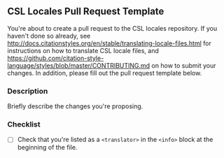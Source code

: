 ## CSL Locales Pull Request Template

You're about to create a pull request to the CSL locales repository.
If you haven't done so already, see http://docs.citationstyles.org/en/stable/translating-locale-files.html for instructions on how to translate CSL locale files, and https://github.com/citation-style-language/styles/blob/master/CONTRIBUTING.md on how to submit your changes.
In addition, please fill out the pull request template below.

### Description

Briefly describe the changes you're proposing.

### Checklist

- [ ] Check that you're listed as a `<translator>` in the `<info>` block at the beginning of the file.
